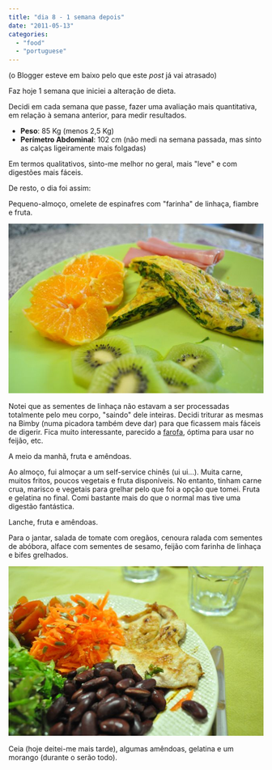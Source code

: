 ```yaml
---
title: "dia 8 - 1 semana depois"
date: "2011-05-13"
categories: 
  - "food"
  - "portuguese"
---
```


(o Blogger esteve em baixo pelo que este _post_ já vai atrasado)  
  
Faz hoje 1 semana que iniciei a alteração de dieta.  
  
Decidi em cada semana que passe, fazer uma avaliação mais quantitativa, em relação à semana anterior, para medir resultados.  
  

- **Peso**: 85 Kg (menos 2,5 Kg)
- **Perímetro Abdominal**: 102 cm (não medi na semana passada, mas sinto as calças ligeiramente mais folgadas)

  
Em termos qualitativos, sinto-me melhor no geral, mais "leve" e com digestões mais fáceis.  
  
De resto, o dia foi assim:  
  
Pequeno-almoço, omelete de espinafres com "farinha" de linhaça, fiambre e fruta.  
  

[![](images/Querida+Di+-+548.jpg)](http://2.bp.blogspot.com/-p_1iIgsCWzQ/Tc5XBK6-oQI/AAAAAAAAEE4/bsrYfcSGHLM/s1600/Querida+Di+-+548.jpg)

  

Notei que as sementes de linhaça não estavam a ser processadas totalmente pelo meu corpo, "saindo" dele inteiras. Decidi triturar as mesmas na Bimby (numa picadora também deve dar) para que ficassem mais fáceis de digerir. Fica muito interessante, parecido a [farofa](http://pt.wikipedia.org/wiki/Farofa), óptima para usar no feijão, etc.

  

A meio da manhã, fruta e amêndoas.

  

Ao almoço, fui almoçar a um self-service chinês (ui ui...). Muita carne, muitos fritos, poucos vegetais e fruta disponíveis. No entanto, tinham carne crua, marisco e vegetais para grelhar pelo que foi a opção que tomei. Fruta e gelatina no final. Comi bastante mais do que o normal mas tive uma digestão fantástica.

  

Lanche, fruta e amêndoas.

  

Para o jantar, salada de tomate com oregãos, cenoura ralada com sementes de abóbora, alface com sementes de sesamo, feijão com farinha de linhaça e bifes grelhados.

  

[![](images/Querida+Di+-+543.jpg)](http://1.bp.blogspot.com/-uds-EQyFTR0/Tc5XFSQGrJI/AAAAAAAAEE8/OBMOE_9Na5w/s1600/Querida+Di+-+543.jpg)

  

Ceia (hoje deitei-me mais tarde), algumas amêndoas, gelatina e um morango (durante o serão todo).
